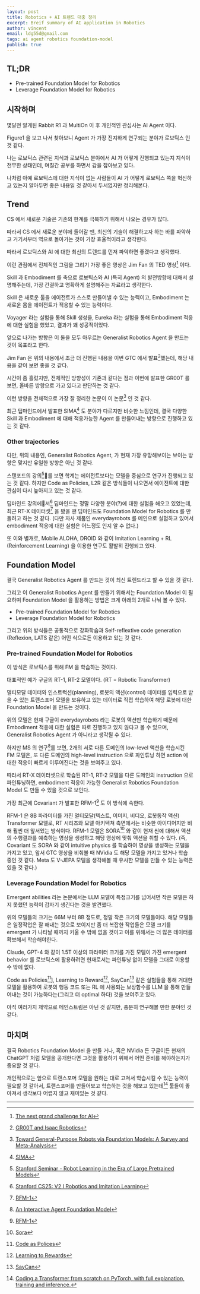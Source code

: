 ```yaml
---
layout: post
title: Robotics + AI 트렌드 대충 정리
excerpt: Breif summary of AI application in Robotics
author: vincent
email: ldg55d@gmail.com
tags: ai agent robotics foundation-model
publish: true
---
```


## TL;DR

- Pre-trained Foundation Model for Robotics
- Leverage Foundation Model for Robotics

## 시작하며

몇달전 알게된 Rabbit R1 과 MultiOn 이 후 개인적인 관심사는 AI Agent 이다.

Figure1 을 보고 나서 찾아보니 Agent 가 가장 진지하게 연구되는 분야가 로보틱스 인 것 같다.

나는 로보틱스 관련된 지식과 로보틱스 분야에서 AI 가 어떻게 진행되고 있는지 지식이 전무한 상태인데, 며칠간 공부를 하면서 감을 잡아보고 있다.

나처럼 아예 로보틱스에 대한 지식이 없는 사람들이 AI 가 어떻게 로보틱스 쪽을 혁신하고 있는지 알아두면 좋은 내용일 것 같아서 두서없지만 정리해본다.

## Trend

CS 에서 새로운 기술은 기존의 한계를 극복하기 위해서 나오는 경우가 많다.

따라서 CS 에서 새로운 분야에 들어갈 땐, 최신의 기술이 해결하고자 하는 바를 파악하고 거기서부터 역으로 돌아가는 것이 가장 효율적이라고 생각한다.

따라서 로보틱스와 AI 에 대한 최신의 트렌드를 먼저 파악하면 좋겠다고 생각했다.

이런 관점에서 전체적인 그림을 그리기 가장 좋은 영상은 Jim Fan 의 TED 영상[^1] 이다.

Skill 과 Embodiment 를 축으로 로보틱스와 AI (특히 Agent) 의 발전방향에 대해서 설명해주는데, 가장 간결하고 명확하게 설명해주는 자료라고 생각한다.

Skill 은 새로운 툴을 에이전트가 스스로 만들어낼 수 있는 능력이고, Embodiment 는 새로운 몸을 에이전트가 적응할 수 있는 능력이다.

Voyager 라는 실험을 통해 Skill 생성을, Eureka 라는 실험을 통해 Embodiment 적응에 대한 실험을 했었고, 결과가 꽤 성공적이었다.

앞으로 나가는 방향은 이 둘을 모두 아우르는 Generalist Robotics Agent 을 만드는 것이 목표라고 한다.

Jim Fan 은 위의 내용에서 조금 더 진행된 내용을 이번 GTC 에서 발표[^2]했는데, 해당 내용을 같이 보면 좋을 것 같다.

시간이 좀 흘렀지만, 전체적인 방향성이 기존과 같다는 점과 이번에 발표한 GR00T 를 보면, 올바른 방향으로 가고 있다고 판단하는 것 같다.

이런 방향을 전체적으로 가장 잘 정리한 논문이 이 논문[^9] 인 것 같다.

최근 딥마인드에서 발표한 SIMA[^4] 도 분야가 다르지만 비슷한 느낌인데, 결국 다양한 Skill 과 Embodiment 에 대해 적응가능한 Agent 를 만들어내는 방향으로 진행하고 있는 것 같다.

### Other trajectories

다만, 위의 내용인, Generalist Robotics Agent, 가 현재 가장 유망해보이는 보이는 방향은 맞지만 유일한 방향은 아닌 것 같다.

스탠포드의 강의[^5]를 보면 학계는 에이전트보다는 모델을 중심으로 연구가 진행되고 있는 것 같다. 하지만 Code as Policies, L2R 같은 방식들이 나오면서 에이전트에 대한 관심이 다시 높아지고 있는 것 같다.

딥마인드 강의에서[^6] 딥마인드는 정말 다양한 분야(?)에 대한 실험을 해오고 있었는데, 최근 RT-X 데이터셋[^7] 을 봤을 땐 딥마인드도 Foundation Model for Robotics 를 만들려고 하는 것 같다. (다만 자사 제품인 everydayrobots 를 메인으로 실험하고 있어서 embodiment 적응에 대한 실험은 어느정도 인지 알 수 없다.)

또 이와 별개로, Mobile ALOHA, DROID 와 같이 Imitation Learning + RL (Reinforcement Learning) 을 이용한 연구도 활발히 진행되고 있다.

## Foundation Model

결국 Generalist Robotics Agent 를 만드는 것이 최신 트렌드라고 할 수 있을 것 같다.

그리고 이 Generalist Robotics Agent 를 만들기 위해서는 Foundation Model 이 필요하며 Foundation Model 을 활용하는 방법은 크게 아래의 2개로 나눠 볼 수 있다.

- Pre-trained Foundation Model for Robotics
- Leverage Foundation Model for Robotics

그리고 위의 방식들은 공통적으로 강화학습과 Self-reflextive code generation (Reflexion, LATS 같은) 어떤 식으로든 이용하고 있는 것 같다.

### Pre-trained Foundation Model for Robotics

이 방식은 로보틱스를 위해 FM 을 학습하는 것이다.

대표적인 예가 구글의 RT-1, RT-2 모델이다. (RT = Robotic Transformer)

멀티모달 데이터와 인스트럭션(planning), 로봇의 액션(control) 데이터를 입력으로 받을 수 있는 트랜스포머 모델을 보유하고 있는 데이터로 직접 학습하여 해당 로봇에 대한 Foundation Model 을 만드는 것이다.

위의 모델은 현재 구글이 everydayrobots 라는 로봇의 액션만 학습하기 때문에 Embodiment 적응에 대한 실험은 따로 진행하고 있지 않다고 볼 수 있으며, Generalist Robotics Agent 가 아니라고 생각될 수 있다.

하지만 MS 의 연구[^8]를 보면, 2개의 서로 다른 도메인의 low-level 액션을 학습시킨 FM 모델은, 또 다른 도메인의 high-level instruction 으로 파인튜닝 하면 action 에 대한 적응이 빠르게 이루어진다는 것을 보여주고 있다.

따라서 RT-X 데이터셋으로 학습된 RT-1, RT-2 모델을 다른 도메인의 instruction 으로 파인튜닝하면, embodiment 적응이 가능한 Generalist Robotics Foundation Model 도 만들 수 있을 것으로 보인다.

가장 최근에 Covariant 가 발표한 RFM-1[^7] 도 이 방식에 속한다.

RFM-1 은 8B 파라미터를 가진 멀티모달(텍스트, 이미지, 비디오, 로봇동작 액션) Transformer 모델로, RT 시리즈와 모델 아키텍쳐 측면에서는 비슷한 아이디어지만 비해 훨씬 더 앞서있는 방식이다. RFM-1 모델은 SORA[^14] 와 같이 현재 씬에 대해서 액션의 수행결과를 예측하는 영상을 생성하고 해당 영상에 맞춰 액션을 취할 수 있다. (즉, Covariant 도 SORA 와 같이 intuitive physics 를 학습하여 영상을 생성하는 모델을 가지고 있고, 앞서 GTC 영상을 비춰볼 때 NVidia 도 해당 모델을 가지고 있거나 학습 중인 것 같다. Meta 도 V-JEPA 모델을 생각해볼 때 유사한 모델을 만들 수 있는 능력은 있을 것 같다.)

### Leverage Foundation Model for Robotics

Emergent abilities 라는 논문에서는 LLM 모델이 특정크기를 넘어서면 작은 모델은 하지 못했던 능력이 갑자기 생긴다는 것을 발견했다.

위의 모델들의 크기는 66M 부터 8B 정도로, 정말 작은 크기의 모델들이다. 해당 모델들은 일정작업은 잘 해내는 것으로 보이지만 좀 더 복잡한 작업들은 모델 크기를 emergent 가 나타날 때까지 키울 수 밖에 없을 것이고 이를 위해서는 더 많은 데이터를 확보해서 학습해야한다.

Claude, GPT-4 와 같이 1.5T 이상의 파라미터 크기를 가진 모델이 가진 emergent behavior 를 로보틱스에 활용하려면 현재로서는 파인튜닝 없이 모델을 그대로 이용할 수 밖에 없다.

Code as Policies[^10]], Learning to Reward[^11], SayCan[^12] 같은 실험들을 통해 거대한 모델을 활용하여 로봇의 행동 코드 또는 RL 에 사용되는 보상함수를 LLM 을 통해 만들어내는 것이 가능하다는(그리고 더 optimal 하다) 것을 보여주고 있다.

아직 여러가지 제약으로 메인스트림은 아닌 것 같지만, 충분히 연구해볼 만한 분야인 것 같다.

## 마치며

결국 Robotics Foundation Model 을 만들 거나, 혹은 NVidia 든 구글이든 현재의 ChatGPT 처럼 모델을 공개한다면 그것을 활용하기 위해서 어떤 준비를 해야하는지가 중요할 것 같다.

개인적으로는 앞으로 트랜스포머 모델을 원하는 대로 고쳐서 학습시킬 수 있는 능력이 필요할 것 같아서, 트랜스포머를 만들어보고 학습하는 것을 해보고 있는데[^13] 툴들이 좋아져서 생각보다 어렵지 않고 재미있는 것 같다.

---

[^1]: [The next grand challenge for AI](https://www.ted.com/talks/jim_fan_the_next_grand_challenge_for_ai)
[^2]: [GR00T and Isaac Robotics](https://www.youtube.com/watch?v=O3USP-na3PI)
[^3]: [Toward General-Purpose Robots via Foundation Models: A Survey and Meta-Analysis](https://arxiv.org/pdf/2312.08782.pdf)
[^4]: [SIMA](https://deepmind.google/discover/blog/sima-generalist-ai-agent-for-3d-virtual-environments/)
[^5]: [Stanford Seminar - Robot Learning in the Era of Large Pretrained Models](https://www.youtube.com/watch?v=zggAEHm8dXc)
[^6]: [Stanford CS25: V2 I Robotics and Imitation Learning](https://www.youtube.com/watch?v=ct4tdyyNDY4)
[^7]: [RFM-1](https://covariant.ai/insights/introducing-rfm-1-giving-robots-human-like-reasoning-capabilities/)
[^8]: [An Interactive Agent Foundation Model](https://arxiv.org/pdf/2402.05929.pdf)
[^9]: [Toward General-Purpose Robots via Foundation Models: A Survey and Meta-Analysis](https://arxiv.org/pdf/2312.08782.pdf)
[^10]: [Code as Polices](https://code-as-policies.github.io/)
[^11]: [Learning to Rewards](https://language-to-reward.github.io/)
[^12]: [SayCan](https://say-can.github.io/)
[^13]: [Coding a Transformer from scratch on PyTorch, with full explanation, training and inference.](https://www.youtube.com/watch?v=ISNdQcPhsts)
[^14]: [Sora](https://openai.com/blog/sora-first-impressions)

